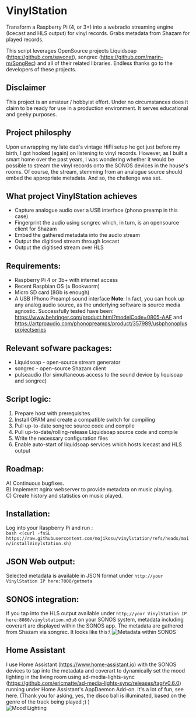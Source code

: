 # VinylStation
Transform a Raspberry Pi (4, or 3+) into a webradio streaming engine (Icecast and HLS output) for vinyl records. Grabs metadata from Shazam for played records.

This script leverages OpenSource projects Liquidsoap (https://github.com/savonet), songrec (https://github.com/marin-m/SongRec) and all of their related libraries.
Endless thanks go to the developers of these projects.

## Disclaimer
This project is an amateur / hobbyist effort. Under no circumstances does it claim to be ready for use in a production environment. It serves educational and geeky purposes.

## Project philosphy
Upon unwrapping my late dad's vintage HiFi setup he got just before my birth, I got hooked (again) on listening to vinyl records. However, as I built a smart home over the past years, I was wondering whether it would be possible to stream the vinyl records onto the SONOS devices in the house's rooms. Of course, the stream, stemming from an analogue source should embed the appropriate metadata. And so, the challenge was set.

## What project VinylStation achieves
- Capture analogue audio over a USB interface (phono preamp in this case)
- Fingerprint the audio using songrec which, in turn, is an opensource client for Shazam
- Embed the gathered metadata into the audio stream
- Output the digitised stream through Icecast
- Output the digitised stream over HLS
  
## Requirements:
- Raspberry Pi 4 or 3b+ with internet access
- Recent Raspbian OS (≥ Bookworm)
- Micro SD card (8Gb is enough)
- A USB (Phono Preamp) sound interface **Note**: In fact, you can hook up any analog audio source, as the underlying software is source media agnostic. Successfully tested have been: https://www.behringer.com/product.html?modelCode=0805-AAF and https://artproaudio.com/phonopreamps/product/357989/usbphonoplusprojectseries 

## Relevant sofware packages:
- Liquidsoap - open-source stream generator
- songrec - open-source Shazam client
- pulseaudio (for simultaneous access to the sound device by liquisoap and songrec)

## Script logic:
1. Prepare host with prerequisites
2. Install OPAM and create a compatible switch for compiling
3. Pull up-to-date songrec source code and compile
4. Pull up-to-date/rolling-release Liquidsoap source code and compile
5. Write the necessary configuration files
6. Enable auto-start of liquidsoap services which hosts Icecast and HLS output

## Roadmap:
A) Continuous bugfixes.\
B) Implement nginx webserver to provide metadata on music playing.\
C) Create history and statistics on music played.

## Installation:
Log into your Raspberry Pi and run :\
```bash <(curl -fsSL https://raw.githubusercontent.com/mojikosu/vinylstation/refs/heads/main/installVinylstation.sh)```

## JSON Web output:
Selected metadata is available in JSON format under ```http://your VinylStation IP here:7000/getmeta```

## SONOS integration:
If you tap into the HLS output available under ```http;//your VinylStation IP here:8080/vinylstation.m3u8``` on your SONOS system, metadata including coverart are displayed within the SONOS app. The metadata are gathered from Shazam via songrec.
It looks like this:\ ![Metadata within SONOS](sonos-metadata-example.jpeg?raw=true "Title")

## Home Assistant
I use Home Assistant (https://www.home-assistant.io) with the SONOS devices to tap into the metadata and coverart to dynamically set the mood lighting in the living room using ad-media-lights-sync (https://github.com/ericmatte/ad-media-lights-sync/releases/tag/v0.6.0) running under Home Assistant's AppDaemon Add-on. It's a lot of fun, see here. 
(Thank you for asking, yes, the disco ball is illuminated, based on the genre of the track being played ;) )\
![Mood Lighting](m-lighting-based-on-coverart.jpeg)
